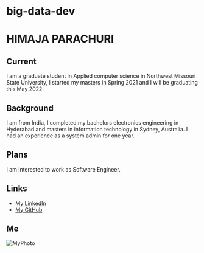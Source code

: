 # big-data-dev
# HIMAJA PARACHURI
## Current
I am a graduate student in Applied computer science in Northwest Missouri State University, I started my masters in Spring 2021 and I will be graduating this May 2022.
## Background
I am from India, I completed my bachelors electronics engineering in Hyderabad and masters in information technology in Sydney, Australia. I had an experience as a system admin for one year.
## Plans
I am interested to work as Software Engineer.
## Links
- [My LinkedIn](https://www.linkedin.com/in/himajaparachuri)
- [My GitHub](https://github.com/HimajaParachuri)
## Me
![MyPhoto](https://media-exp1.licdn.com/dms/image/C5603AQGkonYp6uVReg/profile-displayphoto-shrink_400_400/0/1594375484832?e=1648080000&v=beta&t=K1k-iIQ93lfUK6OUD5hGFmiVAjhKmcc053dGu8yxGDY)
